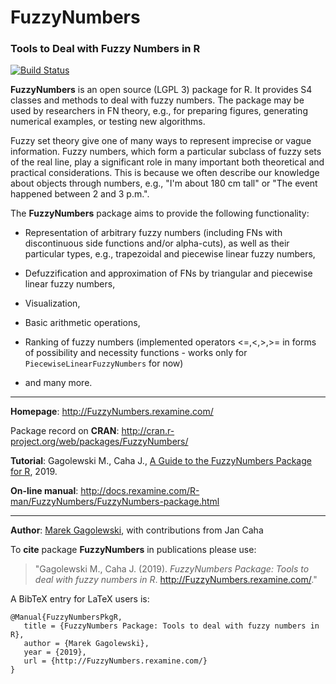 # **FuzzyNumbers**

### Tools to Deal with Fuzzy Numbers in R

[![Build Status](https://travis-ci.org/gagolews/FuzzyNumbers.svg?branch=master)](https://travis-ci.org/gagolews/FuzzyNumbers)

**FuzzyNumbers** is an open source (LGPL 3) package for R. It provides S4
classes and methods to deal with fuzzy numbers. The package may be used
by researchers in FN theory, e.g., for preparing figures,
generating numerical examples, or testing new algorithms.

Fuzzy set theory give one of many ways to represent imprecise or vague
information. Fuzzy numbers, which form a particular subclass of fuzzy sets
of the real line, play a significant role in many important both theoretical
and practical considerations. This is because we often describe our knowledge
about objects through numbers, e.g., "I'm about 180 cm tall" or
"The event happened between 2 and 3 p.m.".

The **FuzzyNumbers** package aims to provide the following functionality:

* Representation of arbitrary fuzzy numbers (including FNs with
discontinuous side functions and/or alpha-cuts), as well as their particular
types, e.g., trapezoidal and piecewise linear fuzzy numbers,

* Defuzzification and approximation of FNs by triangular
and piecewise linear fuzzy numbers,

* Visualization,

* Basic arithmetic operations,

* Ranking of fuzzy numbers (implemented operators <=,<,>,>= in forms
of possibility and necessity functions - works only for
`PiecewiseLinearFuzzyNumbers` for now)

* and many more.

* * *

**Homepage**: http://FuzzyNumbers.rexamine.com/

Package record on **CRAN**: http://cran.r-project.org/web/packages/FuzzyNumbers/

**Tutorial**:
Gagolewski M., Caha J., [A Guide to the FuzzyNumbers Package for R](https://github.com/Rexamine/FuzzyNumbers/raw/master/devel/tutorial/FuzzyNumbers-Tutorial_current.pdf), 2019.

**On-line manual**: http://docs.rexamine.com/R-man/FuzzyNumbers/FuzzyNumbers-package.html

* * *

**Author**: [Marek Gagolewski](http://gagolewski.rexamine.com/), with contributions from Jan Caha

To **cite** package **FuzzyNumbers** in publications please use:

> "Gagolewski M., Caha J. (2019). *FuzzyNumbers Package: Tools to deal with fuzzy numbers in R*.
http://FuzzyNumbers.rexamine.com/."

A BibTeX entry for LaTeX users is:

```
@Manual{FuzzyNumbersPkgR,
   title = {FuzzyNumbers Package: Tools to deal with fuzzy numbers in R},
   author = {Marek Gagolewski},
   year = {2019},
   url = {http://FuzzyNumbers.rexamine.com/}
}
```
